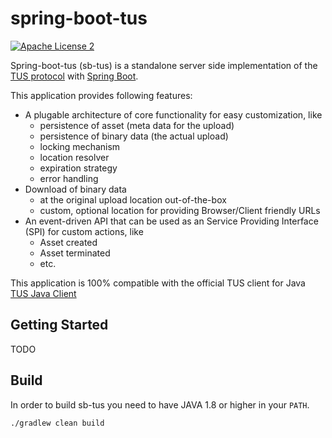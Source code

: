 spring-boot-tus
======

[![Apache License 2](https://img.shields.io/badge/license-ASF2-blue.svg)](https://www.apache.org/licenses/LICENSE-2.0.txt)

Spring-boot-tus (sb-tus) is a standalone server side implementation of the [TUS protocol](http://tus.io/protocols/resumable-upload.html "Official TUS protocol website") with [Spring Boot](http://projects.spring.io/spring-boot/ "Official Spring-Boot website").

This application provides following features:

* A plugable architecture of core functionality for easy customization, like
  * persistence of asset (meta data for the upload)
  * persistence of binary data (the actual upload)
  * locking mechanism
  * location resolver
  * expiration strategy
  * error handling
* Download of binary data
  * at the original upload location out-of-the-box
  * custom, optional location for providing Browser/Client friendly URLs
* An event-driven API that can be used as an Service Providing Interface (SPI) for custom actions, like
  * Asset created
  * Asset terminated
  * etc.

This application is 100% compatible with the official TUS client for Java [TUS Java Client](https://github.com/tus/tus-java-client "Official TUS client Java based implementation")

## Getting Started

TODO


## Build
In order to build sb-tus you need to have JAVA 1.8 or higher in your `PATH`.

```shell
./gradlew clean build
```
